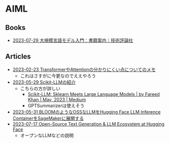 # AIML

## Books

- [2023-07-29 大規模言語モデル入門：書籍案内｜技術評論社](https://gihyo.jp/book/2023/978-4-297-13633-8)

## Articles

- [2023-02-23 TransformerやAttentionの分かりにくい点についてのメモ](https://blog.statsbeginner.net/entry/2023/02/23/174435)
  - これはさすがに今更なのでええやろう
- [2023-05-29 Scikit-LLMの紹介](https://qiita.com/fuyu_quant/items/4d56553d6a6c951bd8f7)
  - こちらの方が詳しい
    - [Scikit-LLM: Sklearn Meets Large Language Models | by Fareed Khan | May, 2023 | Medium](https://medium.com/@fareedkhandev/scikit-llm-sklearn-meets-large-language-models-11fc6f30e530)
    - GPTSummarizerは使えそう
- [2023-05-31 BLOOMのようなOSSなLLMをHugging Face LLM Inference ContainerをSageMakerに展開する](https://huggingface.co/blog/sagemaker-huggingface-llm)
- [2023-07-17 Open-Source Text Generation & LLM Ecosystem at Hugging Face](https://huggingface.co/blog/os-llms)
  - オープンなLLMなどの説明